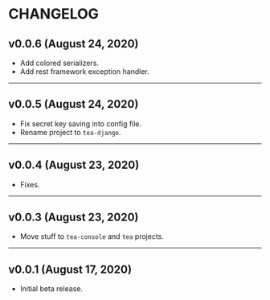 # CHANGELOG


## v0.0.6 (August 24, 2020)

- Add colored serializers.
- Add rest framework exception handler.


---


## v0.0.5 (August 24, 2020)

- Fix secret key saving into config file.
- Rename project to `tea-django`.


---


## v0.0.4 (August 23, 2020)

- Fixes.


---


## v0.0.3 (August 23, 2020)
- Move stuff to `tea-console` and `tea` projects. 


---


## v0.0.1 (August 17, 2020)

- Initial beta release. 
